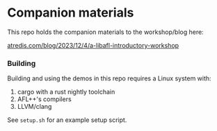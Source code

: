 # Companion materials

This repo holds the companion materials to the workshop/blog here:

[atredis.com/blog/2023/12/4/a-libafl-introductory-workshop](https://www.atredis.com/blog/2023/12/4/a-libafl-introductory-workshop)

### Building

Building and using the demos in this repo requires a Linux system with:
1) cargo with a rust nightly toolchain
2) AFL++'s compilers
3) LLVM/clang

See `setup.sh` for an example setup script.

